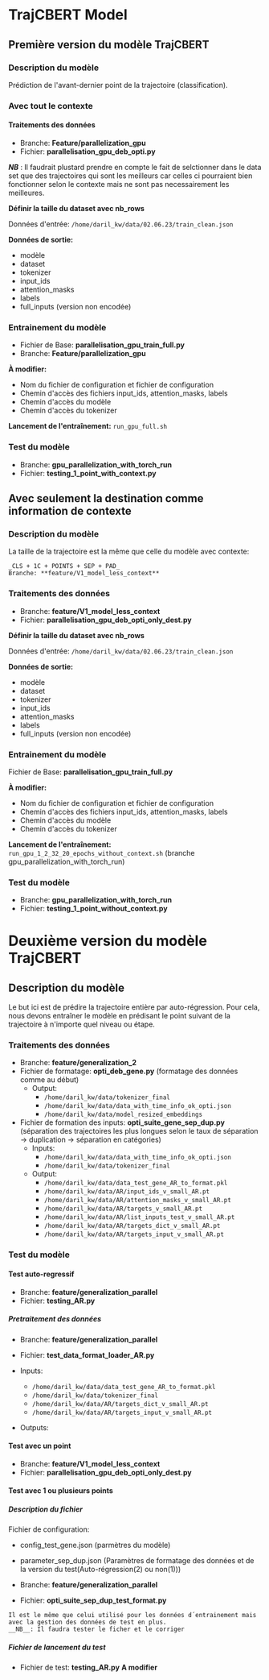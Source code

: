 # TrajCBERT Model

## Première version du modèle TrajCBERT

### Description du modèle

Prédiction de l'avant-dernier point de la trajectoire (classification).

### Avec tout le contexte

#### Traitements des données

- Branche: **Feature/parallelization_gpu**
- Fichier: **parallelisation_gpu_deb_opti.py**

***NB*** : Il faudrait plustard prendre en compte le fait de selctionner dans le data set que des trajectoires qui sont les meilleurs car celles ci pourraient bien fonctionner selon le contexte mais ne sont pas necessairement les meilleures.

**Définir la taille du dataset avec nb_rows**

Données d'entrée: ```/home/daril_kw/data/02.06.23/train_clean.json```

**Données de sortie:**
- modèle
- dataset
- tokenizer
- input_ids
- attention_masks
- labels
- full_inputs (version non encodée)

### Entrainement du modèle

- Fichier de Base: **parallelisation_gpu_train_full.py**
- Branche: **Feature/parallelization_gpu**

**À modifier:**
- Nom du fichier de configuration et fichier de configuration
- Chemin d'accès des fichiers input_ids, attention_masks, labels
- Chemin d'accès du modèle
- Chemin d'accès du tokenizer

**Lancement de l'entraînement:**
`run_gpu_full.sh`


### Test du modèle 
  - Branche: **gpu_parallelization_with_torch_run**
  - Fichier: **testing_1_point_with_context.py**
## Avec seulement la destination comme information de contexte

### Description du modèle

La taille de la trajectoire est la même que celle du modèle avec contexte:

```
_CLS + 1C + POINTS + SEP + PAD_
Branche: **feature/V1_model_less_context**
```

### Traitements des données

- Branche: **feature/V1_model_less_context**
- Fichier: **parallelisation_gpu_deb_opti_only_dest.py**

**Définir la taille du dataset avec nb_rows**

Données d'entrée: `/home/daril_kw/data/02.06.23/train_clean.json`

**Données de sortie:**
- modèle
- dataset
- tokenizer
- input_ids
- attention_masks
- labels
- full_inputs (version non encodée)

### Entrainement du modèle

Fichier de Base: **parallelisation_gpu_train_full.py**

**À modifier:**
- Nom du fichier de configuration et fichier de configuration
- Chemin d'accès des fichiers input_ids, attention_masks, labels
- Chemin d'accès du modèle
- Chemin d'accès du tokenizer

**Lancement de l'entraînement:**
`run_gpu_1_2_32_20_epochs_without_context.sh` (branche gpu_parallelization_with_torch_run)


### Test du modèle 
  - Branche: **gpu_parallelization_with_torch_run**
  - Fichier: **testing_1_point_without_context.py**
# Deuxième version du modèle TrajCBERT

## Description du modèle

Le but ici est de prédire la trajectoire entière par auto-régression. Pour cela, nous devons entraîner le modèle en prédisant le point suivant de la trajectoire à n'importe quel niveau ou étape.

### Traitements des données

- Branche: **feature/generalization_2**
- Fichier de formatage: **opti_deb_gene.py** (formatage des données comme au début)
  - Output:
    - ```/home/daril_kw/data/tokenizer_final```
    - ```/home/daril_kw/data/data_with_time_info_ok_opti.json```
    - ```/home/daril_kw/data/model_resized_embeddings```
- Fichier de formation des inputs: **opti_suite_gene_sep_dup.py** (séparation des trajectoires les plus longues selon le taux de séparation -> duplication -> séparation en catégories)
  - Inputs:
    - `/home/daril_kw/data/data_with_time_info_ok_opti.json`
    - `/home/daril_kw/data/tokenizer_final`
  - Output:
    - `/home/daril_kw/data/data_test_gene_AR_to_format.pkl`
    - `/home/daril_kw/data/AR/input_ids_v_small_AR.pt`
    - `/home/daril_kw/data/AR/attention_masks_v_small_AR.pt`
    - `/home/daril_kw/data/AR/targets_v_small_AR.pt`
    - `/home/daril_kw/data/AR/list_inputs_test_v_small_AR.pt`
    - `/home/daril_kw/data/AR/targets_dict_v_small_AR.pt`
    - `/home/daril_kw/data/AR/targets_input_v_small_AR.pt`


### Test du modèle 
#### Test auto-regressif
 - Branche: **feature/generalization_parallel**
 - Fichier: **testing_AR.py**

 ##### Pretraitement des données
  - Branche: **feature/generalization_parallel**
  - Fichier: **test_data_format_loader_AR.py**

  - Inputs: 
    - `/home/daril_kw/data/data_test_gene_AR_to_format.pkl`
    - `/home/daril_kw/data/tokenizer_final`
    - `/home/daril_kw/data/AR/targets_dict_v_small_AR.pt`
    - `/home/daril_kw/data/AR/targets_input_v_small_AR.pt`

  - Outputs:
  





#### Test avec un point

- Branche: **feature/V1_model_less_context**
- Fichier: **parallelisation_gpu_deb_opti_only_dest.py**

#### Test avec 1 ou plusieurs points
 
##### Description du fichier


Fichier de configuration: 

  - config_test_gene.json (parmètres du modèle)
  - parameter_sep_dup.json (Paramètres de formatage des données et de la version du test(Auto-régression(2) ou non(1)))



- Branche: **feature/generalization_parallel**
- Fichier: **opti_suite_sep_dup_test_format.py** 
``` 
Il est le même que celui utilisé pour les données d´entrainement mais avec la gestion des données de test en plus.
__NB__: Il faudra tester le ficher et le corriger

```


##### Fichier de lancement du test

- Fichier de test: **testing_AR.py**
  **A modifier**








